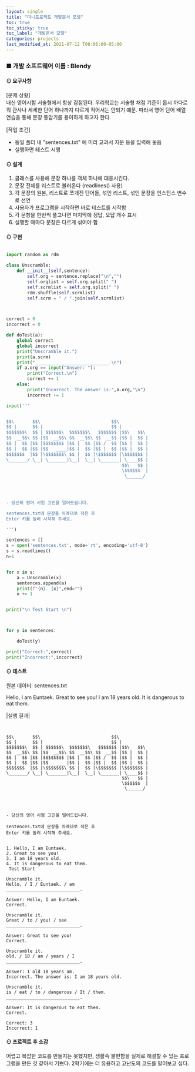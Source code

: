 ```yaml
---
layout: single
title: "미니프로젝트 개발문서 모델"
toc: true
toc_sticky: true
toc_label: "개발문서 모델"
categories: projects
last_modified_at: 2021-07-12 T08:06:00-05:00
---
```





### ■ 개발 소프트웨어 이름 :  Blendy

#### ⊙ 요구사항
[문제 상황]  
내신 영어시험 서술형에서 항상 감점된다. 우리학교는 서술형 채점 기준이 몹시 까다로워 관사나 세세한 단어 하나까지 다르게 적어서는 안되기 떄문. 따라서 영어 단어 배열 연습을 통해 문장 통암기를 용이하게 하고자 한다.

[작업 조건]  
- 동일 폴더 내 "sentences.txt" 에 미리 교과서 지문 등을 입력해 놓음
- 실행하면 테스트 시행


#### ⊙ 설계
1. 클래스를 사용해 문장 하나를 객체 하나에 대응시킨다.
2. 문장 전체를 리스트로 볼러온다 (readlines() 사용) 
3. 각 문장의 원본, 리스트로 쪼개진 단어들, 섞인 리스트, 섞인 문장을 인스턴스 변수로 선언
4. 사용자가 프로그램을 시작하면 바로 테스트를 시작함
5. 각 문항을 한번씩 풀고나면 마지막에 정답, 오답 개수 표시
6. 실행할 때마다 문장은 다르게 섞여야 함


#### ⊙ 구현
~~~python

import random as rdm

class Unscramble:
    def __init__(self,sentence):
        self.org = sentence.replace("\n","")
        self.orglist = self.org.split(" ")
        self.scrmlist = self.org.split(" ")
        rdm.shuffle(self.scrmlist)
        self.scrm = " / ".join(self.scrmlist)



correct = 0
incorrect = 0

def doTest(a):
    global correct
    global incorrect
    print("Unscramble it.")
    print(a.scrm)
    print("____________________________.\n")
    if a.org == input("Answer: "):
        print("Correct.\n")
        correct += 1
    else:
        print("Incorrect. The answer is:",a.org,"\n")
        incorrect += 1

input('''


$$\       $$\                           $$\           
$$ |      $$ |                          $$ |          
$$$$$$$\  $$ | $$$$$$\  $$$$$$$\   $$$$$$$ |$$\   $$\ 
$$  __$$\ $$ |$$  __$$\ $$  __$$\ $$  __$$ |$$ |  $$ |
$$ |  $$ |$$ |$$$$$$$$ |$$ |  $$ |$$ /  $$ |$$ |  $$ |
$$ |  $$ |$$ |$$   ____|$$ |  $$ |$$ |  $$ |$$ |  $$ |
$$$$$$$  |$$ |\$$$$$$$\ $$ |  $$ |\$$$$$$$ |\$$$$$$$ |
\_______/ \__| \_______|\__|  \__| \_______| \____$$ |
                                            $$\   $$ |
                                            \$$$$$$  |
                                             \______/ 

                                            
                                            

- 당신의 영어 시험 고민을 덜어드립니다.

sentences.txt에 문장을 차례대로 적은 후 
Enter 키를 눌러 시작해 주세요.

''')

sentences = []
s = open('sentences.txt', mode='rt', encoding='utf-8')
s = s.readlines()
n=1


for x in s:
    a = Unscramble(x)
    sentences.append(a)
    print(f"{n}. {x}",end="")
    n += 1


print("\n Test Start \n")



for y in sentences:

    doTest(y)

print("Correct:",correct)
print("Incorrect:",incorrect)
~~~

#### ⊙ 테스트
원본 데이터: sentences.txt  

Hello, I am Euntaek.
Great to see you!
I am 18 years old.
It is dangerous to eat them.


|실행 결과|  
~~~


$$\       $$\                           $$\           
$$ |      $$ |                          $$ |          
$$$$$$$\  $$ | $$$$$$\  $$$$$$$\   $$$$$$$ |$$\   $$\ 
$$  __$$\ $$ |$$  __$$\ $$  __$$\ $$  __$$ |$$ |  $$ |
$$ |  $$ |$$ |$$$$$$$$ |$$ |  $$ |$$ /  $$ |$$ |  $$ |
$$ |  $$ |$$ |$$   ____|$$ |  $$ |$$ |  $$ |$$ |  $$ |
$$$$$$$  |$$ |\$$$$$$$\ $$ |  $$ |\$$$$$$$ |\$$$$$$$ |
\_______/ \__| \_______|\__|  \__| \_______| \____$$ |
                                            $$\   $$ |
                                            \$$$$$$  |
                                             \______/ 

                                            
                                            

- 당신의 영어 시험 고민을 덜어드립니다.

sentences.txt에 문장을 차례대로 적은 후 
Enter 키를 눌러 시작해 주세요.


1. Hello, I am Euntaek.
2. Great to see you!
3. I am 18 years old.
4. It is dangerous to eat them.
 Test Start 

Unscramble it.
Hello, / I / Euntaek. / am
____________________________.

Answer: Hello, I am Euntaek.            
Correct.

Unscramble it.
Great / to / you! / see
____________________________.

Answer: Great to see you!
Correct.

Unscramble it.
old. / 18 / am / years / I
____________________________.

Answer: I old 18 years am.
Incorrect. The answer is: I am 18 years old. 

Unscramble it.
is / eat / to / dangerous / It / them.
____________________________.

Answer: It is dangerous to eat them.
Correct.

Correct: 3
Incorrect: 1
~~~

#### ⊙ 프로젝트 후 소감
어렵고 복잡한 코드를 만들지는 못했지만, 생활속 불편함을 실제로 해결할 수 있는 프로그램을 만든 것 같아서 기쁘다. 2학기에는 더 유용하고 고난도의 코드를 말어보고 싶다.
